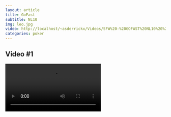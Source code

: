 ```yaml
---
layout: article
title: GoFast
subtitle: NL10
img: leo.jpg
video: http://localhost/~asderrickx/Videos/SFW%20-%20GOFAST%20NL10%20%23
categories: poker
---
```


<div class="body">
  
  <h2>Video #1</h2>
  <div class="video">
    <video id="player" controls>
        <source src="{{ page.video }}1.mp4" type="video/mp4">
    </video>
  </div>
  
</div>
